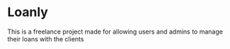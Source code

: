 # Loanly
This is a freelance project made for allowing users and admins to manage their loans with the clients
